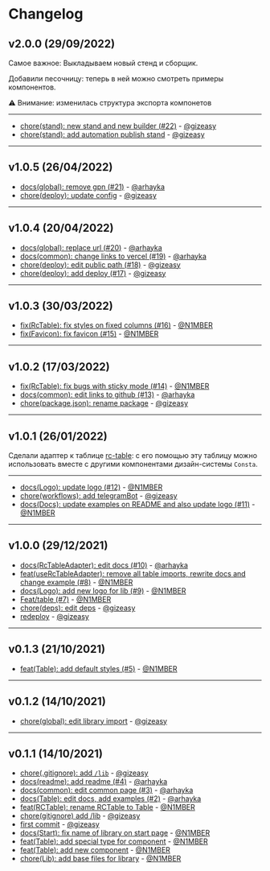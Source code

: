 # Changelog

## v2.0.0 (29/09/2022)
Самое важное:
Выкладываем новый стенд и сборщик.

Добавили песочницу: теперь в ней можно смотреть примеры компонентов.

⚠️ Внимание: изменилась структура экспорта компонетов

---

- [chore(stand): new stand and new builder (#22)](https://github.com/consta-design-system/rc-table-adapter/commit/55c17ce39b4cbabeb5e1c53c6a45004e3e912d46) - [@gizeasy](https://github.com/gizeasy)
- [chore(stand): add automation publish stand](https://github.com/consta-design-system/rc-table-adapter/commit/1a6898e318a9a473e7d9ec56f5d181034622f158) - [@gizeasy](https://github.com/gizeasy)

--------------------

## v1.0.5 (26/04/2022)
- [docs(global): remove gpn (#21)](https://github.com/consta-design-system/rc-table-adapter/commit/27e371a4ee31ed9723688ac32a093b5b78d1eb81) - [@arhayka](https://github.com/arhayka)
- [chore(deploy): update config](https://github.com/consta-design-system/rc-table-adapter/commit/3f43a72296c84fbbe0a57f5c0d5a59932e214b34) - [@gizeasy](https://github.com/gizeasy)

--------------------

## v1.0.4 (20/04/2022)
- [docs(global): replace url (#20)](https://github.com/consta-design-system/rc-table-adapter/commit/784264a11d002ac745f827f188a2b8d4c32c7e98) - [@arhayka](https://github.com/arhayka)
- [docs(common): change links to vercel (#19)](https://github.com/consta-design-system/rc-table-adapter/commit/56266f30ec86a6a03939369be87229ee0cf9d980) - [@arhayka](https://github.com/arhayka)
- [chore(deploy): edit public path (#18)](https://github.com/consta-design-system/rc-table-adapter/commit/a70ad7e26fe440d4f5aba75c41a5028ddb619d55) - [@gizeasy](https://github.com/gizeasy)
- [chore(deploy): add deploy (#17)](https://github.com/consta-design-system/rc-table-adapter/commit/e7add18fdf418103e8647859a5dcb76631d524ad) - [@gizeasy](https://github.com/gizeasy)

--------------------

## v1.0.3 (30/03/2022)
- [fix(RcTable): fix styles on fixed columns (#16)](https://github.com/consta-design-system/rc-table-adapter/commit/42f2a82ad4d2ef8c1f79d2c6fe6d40155b4d66e3) - [@N1MBER](https://github.com/N1MBER)
- [fix(Favicon): fix favicon (#15)](https://github.com/consta-design-system/rc-table-adapter/commit/16313a573aa857c5f2c6dd47455a58ef0166aa9c) - [@N1MBER](https://github.com/N1MBER)

--------------------

## v1.0.2 (17/03/2022)
- [fix(RcTable): fix bugs with sticky mode (#14)](https://github.com/consta-design-system/rc-table-adapter/commit/ae3c5d2ce2728cd6182845aba81dc166b650f8d0) - [@N1MBER](https://github.com/N1MBER)
- [docs(common): edit links to github (#13)](https://github.com/consta-design-system/rc-table-adapter/commit/74c86bf215e49baffd6d6a1b117d803420193920) - [@arhayka](https://github.com/arhayka)
- [chore(package.json): rename package](https://github.com/consta-design-system/rc-table-adapter/commit/c586e692a0384102e27aba8cb9a2082ac9ccae62) - [@gizeasy](https://github.com/gizeasy)

--------------------

## v1.0.1 (26/01/2022)
Сделали адаптер к таблице [rc-table](https://consta-table.vercel.app/iframe.html?path=/docs/rctable--page): с его помощью эту таблицу можно использовать вместе с другими компонентами дизайн-системы `Consta`.

---

- [docs(Logo): update logo (#12)](https://github.com/consta-design-system/rc-table-adapter/commit/7b00e1f4aaf4003cc72d65801e166b8a1745e520) - [@N1MBER](https://github.com/N1MBER)
- [chore(workflows): add telegramBot](https://github.com/consta-design-system/rc-table-adapter/commit/13526c3bdffa5fd328d8f227e29fe3e1d53bf3fa) - [@gizeasy](https://github.com/gizeasy)
- [docs(Docs): update examples on README and also update logo (#11)](https://github.com/consta-design-system/rc-table-adapter/commit/8f571a5af970a8a7398241cfbfeeea6ba1d50df6) - [@N1MBER](https://github.com/N1MBER)

--------------------

## v1.0.0 (29/12/2021)
- [docs(RcTableAdapter): edit docs (#10)](https://github.com/gazprom-neft/rc-table-adapter/commit/4c649912d14b59c8773b85632d9c22a92d832a8b) - [@arhayka](https://github.com/arhayka)
- [ feat(useRcTableAdapter): remove all table imports, rewrite docs and change example (#8)](https://github.com/gazprom-neft/rc-table-adapter/commit/9ca152243d3e64cf9beb8eaca08337530c82ba8b) - [@N1MBER](https://github.com/N1MBER)
- [docs(Logo): add new logo for lib (#9)](https://github.com/gazprom-neft/rc-table-adapter/commit/4874f3840e6a8cb343abedfab573a4712757597a) - [@N1MBER](https://github.com/N1MBER)
- [Feat/table (#7)](https://github.com/gazprom-neft/rc-table-adapter/commit/c863dc20e624acc6d411f00a1f94fbeff29753cb) - [@N1MBER](https://github.com/N1MBER)
- [chore(deps): edit deps](https://github.com/gazprom-neft/rc-table-adapter/commit/cb0a23aa3e38d0e859a37347c125e9cb7b476ceb) - [@gizeasy](https://github.com/gizeasy)
- [redeploy](https://github.com/gazprom-neft/rc-table-adapter/commit/751f06d07870f7199ca8f402640e96a559fe35e8) - [@gizeasy](https://github.com/gizeasy)

--------------------

## v0.1.3 (21/10/2021)
- [feat(Table): add default styles (#5)](https://github.com/gazprom-neft/table/commit/fd20f3391625a2cd27899d9d35df53a003732988) - [@N1MBER](https://github.com/N1MBER)

--------------------

## v0.1.2 (14/10/2021)
- [chore(global): edit library import](https://github.com/gazprom-neft/table/commit/aaa032c8fbf8c19a9312b85e2bd1bf9e4483ff8b) - [@gizeasy](https://github.com/gizeasy)

--------------------

## v0.1.1 (14/10/2021)
- [chore(.gitignore): add `/lib`](https://github.com/gazprom-neft/table/commit/706e853e25ef5a9d6250f624aaf7f91a12eeaa2e) - [@gizeasy](https://github.com/gizeasy)
- [docs(readme): add readme (#4)](https://github.com/gazprom-neft/table/commit/e69cc3075ea2e5434b118732a7031b0cf58a44e9) - [@arhayka](https://github.com/arhayka)
- [docs(common): edit common page (#3)](https://github.com/gazprom-neft/table/commit/a63a825ac9113dc00e82fd92c0c1f8617f9ad1e3) - [@arhayka](https://github.com/arhayka)
- [docs(Table): edit docs, add examples (#2)](https://github.com/gazprom-neft/table/commit/68d8c2d0d2f38ca2938c018f622561b8f2eb3043) - [@arhayka](https://github.com/arhayka)
- [feat(RCTable): rename RCTable to Table](https://github.com/gazprom-neft/table/commit/0175cbf68329ac91bcf40084130bee418ae3c8d7) - [@N1MBER](https://github.com/N1MBER)
- [chore(gitignore) add /lib](https://github.com/gazprom-neft/table/commit/58db50d5bbea9f05c293e3c72c4001fe3f36491b) - [@gizeasy](https://github.com/gizeasy)
- [first commit](https://github.com/gazprom-neft/table/commit/786b3c87e47e4e44f3e9b7a36944228a3e155d8f) - [@gizeasy](https://github.com/gizeasy)
- [docs(Start): fix name of library on start page](https://github.com/gazprom-neft/table/commit/56cc8acf686eace5367e24737fa143fb0b71322b) - [@N1MBER](https://github.com/N1MBER)
- [feat(Table): add special type for component](https://github.com/gazprom-neft/table/commit/6a98c15e109f2994a48837ac91317235915d3af4) - [@N1MBER](https://github.com/N1MBER)
- [feat(Table): add new component](https://github.com/gazprom-neft/table/commit/c2f728d109a26722ed416a01d2a27c212f4ffa6c) - [@N1MBER](https://github.com/N1MBER)
- [chore(Lib): add base files for library](https://github.com/gazprom-neft/table/commit/383631fd3828f44b614a8ec6ff89c243dfdc85e2) - [@N1MBER](https://github.com/N1MBER)
